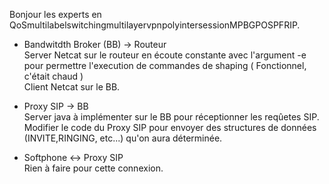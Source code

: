 Bonjour les experts en QoSmultilabelswitchingmultilayervpnpolyintersessionMPBGPOSPFRIP.




* Bandwitdth Broker (BB) -> Routeur  
  Server Netcat sur le routeur en écoute constante avec l'argument -e pour permettre l'execution de commandes de shaping ( Fonctionnel, c'était chaud )  
  Client Netcat sur le BB.


* Proxy SIP -> BB  
  Server java à implémenter sur le BB pour réceptionner les reqûetes SIP.  
  Modifier le code du Proxy SIP pour envoyer des structures de données (INVITE,RINGING, etc...) qu'on aura déterminée.

* Softphone <-> Proxy SIP     
  Rien à faire pour cette connexion.



